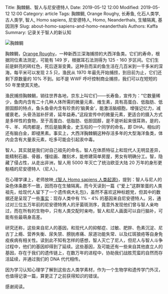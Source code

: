 Title: 胸棘鲷、智人与尼安德特人
Date: 2019-05-12 12:00
Modified: 2019-05-12 12:00
Category: article
Tags: 胸棘鲷, Orange Roughy, 长寿鱼, 化石人类学, 古人类学, 智人, Homo sapiens, 尼安德特人, Homo, Neanderthals, 生殖隔离, 基因测序
Slug: about-homo-sapiens-and-homo-neanderthals
Authors: Kaffa
Summary: 记录关于智人的新认知

![胸棘鲷](https://kaffa.im/img/2019/orange_roughy.png "胸棘鲷")

胸棘鲷，[Orange Roughy][1]，一种新西兰深海捕捞的大西洋鱼类。它们的寿命，根据同位素法测定，可能有 149 岁，根据耳石法测得为 125 - 160 岁区间。它们生前是鲜亮的砖红色，死后逐渐变黄。这种丑而呆的鱼生活在几百米到一千多米的深海，每平米可以发现 2.5 只，渔民从 1970 年最先开始捕捞，到目前为止，它们还剩下原数量的 10% 不到。如不是 WWF 呼吁控制商业捕捞，我们可以在短短的 50 年里使其灭绝。

渔民捕捞胸棘鲷，销往世界各地，京东上叫它们——长寿鱼，宣传为：“它数量稀少，鱼肉内含有二十几种人体所需的微量元素、维生素，具有高蛋白、低脂肪、低胆固醇的特点，鱼头鱼骨内含有珍贵的‘脑黄金’，能激活脑细胞，增强记忆力，减缓衰老。头骨汤滋补肝肾，延年益寿。”这段宣传中的微量元素，更适合的摄入方式是多样性的食物，至于高蛋白、低脂肪、低胆固醇，是不是听起来很耳熟，是的，牛、羊、鸡肉都是，然后是脑黄金，史玉柱的一个同学的命名，即 DHA，相似的还有脑白金，即褪黑素。事实上，大西洋胸棘鲷这种存活多年的大型海洋鱼类，体内会含有大量汞元素，吃多可能会引起汞中毒。

智人，其实就是我们对自己祖先的命名，智人在体质特征上和现代人无明显差异，能精制石器、骨器，懂绘画、雕刻术，能修建简单房屋，男女有明确分工。智，隐藏了侵占性，从走出非洲，智人用 5000 年灭亡了统治欧亚大陆 20 万年的身形更魁梧的尼安德特人（尼人）。

在心理学课上，老师放映[《智人 Homo sapiens 人类起源》][2]，提到：智人与尼人的染色体条数不一致，因而存在生殖隔离。而今天读到一篇《“爱上”这群笨蛋的人类祖先，给现代人留下了一个遗传病大礼包》，虽然不喜欢这种标题党，但其中的数据还是呈现了一些[事实][3]：现存人类中有 1% - 4% 的基因来自尼安德特人。另，通过对三位五万年前的尼安德特男人的牙菌斑测序，竟意外发现他们曾与智人亲吻过，而在所有的生物中，只有人类交配时亲吻，智人和尼人画面可以自行脑补，可能有些最萌身高差。

研究还称，这些来自尼人的基因，和现代人的抑郁症、过敏、肥胖、色素沉淀、尼古丁上瘾、营养失衡、尿失禁、膀胱疼痛、尿道功能失常、以及红斑狼疮等自身免疫疾病有相关性。读到此不知有怎样的感想，智人灭亡了尼人，但尼人与智人斗争过程中，他们的基因却得到了延续。这些基因，及可能还有一些来自其他直立人的基因，存在于我们的遗传链上，在数万年的进程中，协助我们战胜荒蛮的自然而存活延续，并通过我们的 DNA 代代相传。

因为学习认知心理学了解到这些古人类学素材，作为一个生物学和遗传学门外汉，也值得记录一篇，算更正了之前获得知识的错误。

感谢阅读。

[1]: https://en.wikipedia.org/wiki/Orange_roughy
[2]: https://www.bilibili.com/video/av1188416/
[3]: https://news.vanderbilt.edu/2016/02/11/neanderthal-dna-has-subtle-but-significant-impact-on-human-traits/
